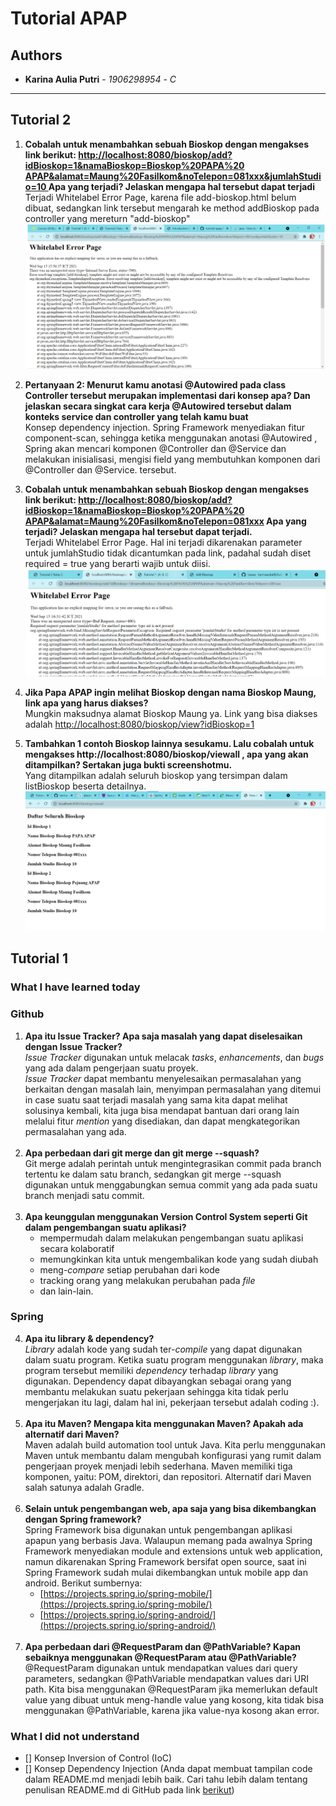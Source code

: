 # Tutorial APAP
## Authors
* **Karina Aulia Putri** - *1906298954* - *C*
---
## Tutorial 2
1. **Cobalah untuk menambahkan sebuah Bioskop dengan mengakses link berikut:
   [http://localhost:8080/bioskop/add?idBioskop=1&namaBioskop=Bioskop%20PAPA%20
   APAP&alamat=Maung%20Fasilkom&noTelepon=081xxx&jumlahStudio=10 ]()
   Apa yang terjadi? Jelaskan mengapa hal tersebut dapat terjadi**
   <br/> Terjadi Whitelabel Error Page, karena file add-bioskop.html belum dibuat, sedangkan link tersebut
   mengarah ke method addBioskop pada controller yang mereturn "add-bioskop"
   ![img_1.png](img_1.png)

2. **Pertanyaan 2: Menurut kamu anotasi @Autowired pada class Controller tersebut
   merupakan implementasi dari konsep apa? Dan jelaskan secara singkat cara kerja
   @Autowired tersebut dalam konteks service dan controller yang telah kamu buat**
   <br/> Konsep dependency injection.
   Spring Framework menyediakan fitur component-scan, sehingga ketika menggunakan anotasi @Autowired
   , Spring akan mencari komponen @Controller dan @Service dan melakukan inisialisasi, mengisi field
   yang membutuhkan komponen dari @Controller dan @Service.
   tersebut.
3. **Cobalah untuk menambahkan sebuah Bioskop dengan mengakses link
   berikut:
   [http://localhost:8080/bioskop/add?idBioskop=1&namaBioskop=Bioskop%20PAPA%20
   APAP&alamat=Maung%20Fasilkom&noTelepon=081xxx]() Apa yang terjadi? Jelaskan
   mengapa hal tersebut dapat terjadi.**
   <br/> Terjadi Whitelabel Error Page. Hal ini terjadi dikarenakan parameter untuk jumlahStudio tidak dicantumkan
   pada link, padahal sudah diset required = true yang berarti wajib untuk diisi.
   ![img_3.png](img_3.png)
4. **Jika Papa APAP ingin melihat Bioskop dengan nama Bioskop Maung,
   link apa yang harus diakses?**
   <br/> Mungkin maksudnya alamat Bioskop Maung ya. Link yang bisa diakses adalah
   [http://localhost:8080/bioskop/view?idBioskop=1](http://localhost:8080/bioskop/view/id-bioskop/1)
5. **Tambahkan 1 contoh Bioskop lainnya sesukamu. Lalu cobalah untuk
   mengakses http://localhost:8080/bioskop/viewall , apa yang akan ditampilkan? Sertakan
   juga bukti screenshotmu.**
   <br/> Yang ditampilkan adalah seluruh bioskop yang tersimpan dalam listBioskop beserta detailnya.
   ![img_5.png](img_5.png)

## Tutorial 1
### What I have learned today

### Github
1. **Apa itu Issue Tracker? Apa saja masalah yang dapat diselesaikan dengan Issue Tracker?**
   <br/> _Issue Tracker_ digunakan untuk melacak _tasks_, _enhancements_, dan _bugs_ yang ada dalam pengerjaan suatu proyek.
   <br/> _Issue Tracker_ dapat membantu menyelesaikan permasalahan yang berkaitan dengan masalah lain, 
   menyimpan permasalahan yang ditemui in case suatu saat terjadi masalah yang sama kita dapat melihat solusinya
   kembali, kita juga bisa mendapat bantuan dari orang lain melalui fitur _mention_ yang disediakan, dan 
   dapat mengkategorikan permasalahan yang ada.<br/><br/>
2. **Apa perbedaan dari git merge dan git merge --squash?**
   <br/> Git merge adalah perintah untuk mengintegrasikan commit pada branch tertentu ke dalam satu branch, 
   sedangkan git merge --squash digunakan untuk menggabungkan semua commit yang ada pada suatu branch menjadi satu commit. <br/></br>
3. **Apa keunggulan menggunakan Version Control System seperti Git dalam pengembangan
   suatu aplikasi?**
   - mempermudah dalam melakukan pengembangan suatu aplikasi 
   secara kolaboratif
   - memungkinkan kita untuk mengembalikan kode yang sudah diubah
   - meng-_compare_ setiap perubahan dari kode
   - tracking orang yang melakukan perubahan pada _file_
   - dan lain-lain.
### Spring
4. **Apa itu library & dependency?**
   <br/>_Library_ adalah kode yang sudah ter-_compile_ yang dapat digunakan dalam suatu program.
   Ketika suatu program menggunakan _library_, maka program tersebut memiliki _dependency_ terhadap
   _library_ yang digunakan. Dependency dapat dibayangkan sebagai orang yang membantu melakukan suatu pekerjaan
   sehingga kita tidak perlu mengerjakan itu lagi, dalam hal ini, pekerjaan tersebut adalah coding :).
   <br/><br/>
5. **Apa itu Maven? Mengapa kita menggunakan Maven? Apakah ada alternatif dari Maven?**
   <br/>Maven adalah build automation tool untuk Java. Kita perlu menggunakan Maven untuk membantu dalam 
   mengubah konfigurasi yang rumit dalam pengerjaan proyek menjadi lebih sederhana. 
   Maven memiliki tiga komponen, yaitu: POM, direktori, dan repositori. Alternatif dari Maven
   salah satunya adalah Gradle. <br/><br/>
6. **Selain untuk pengembangan web, apa saja yang bisa dikembangkan dengan Spring
   framework?**
   <br/>Spring Framework bisa digunakan untuk pengembangan aplikasi apapun yang berbasis Java.
   Walaupun memang pada awalnya Spring Framework menyediakan module and extensions untuk web application,
   namun dikarenakan Spring Framework bersifat open source, saat ini Spring Framework sudah mulai dikembangkan
   untuk mobile app dan android. Berikut sumbernya: 
   - [https://projects.spring.io/spring-mobile/](https://projects.spring.io/spring-mobile/)
   - [https://projects.spring.io/spring-android/](https://projects.spring.io/spring-android/)
<br/><br/>
7. **Apa perbedaan dari @RequestParam dan @PathVariable? Kapan sebaiknya
   menggunakan @RequestParam atau @PathVariable?**
   @RequestParam digunakan untuk mendapatkan values dari query parameters, sedangkan @PathVariable
   mendapatkan values dari URI path. Kita bisa menggunakan @RequestParam jika memerlukan default value
   yang dibuat untuk meng-handle value yang kosong, kita tidak bisa menggunakan @PathVariable, karena jika
   value-nya kosong akan error.



### What I did not understand
- [] Konsep Inversion of Control (IoC)
- [] Konsep Dependency Injection
  (Anda dapat membuat tampilan code dalam README.md menjadi lebih baik. Cari tahu
  lebih dalam tentang penulisan README.md di GitHub pada link
  [berikut](https://help.github.com/en/articles/basic-writing-and-formatting-syntax))
